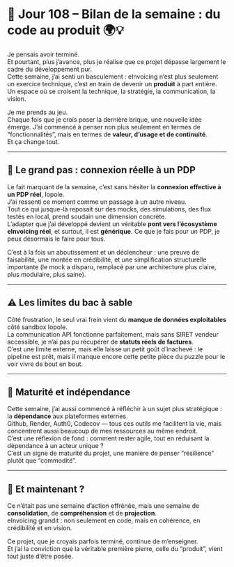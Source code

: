 # 🧭 Jour 108 – Bilan de la semaine : du code au produit 🌍💡

Je pensais avoir terminé.  
Et pourtant, plus j’avance, plus je réalise que ce projet dépasse largement le cadre du développement pur.  
Cette semaine, j’ai senti un basculement : eInvoicing n’est plus seulement un exercice technique, c’est en train de devenir un **produit** à part entière. Un espace où se croisent la technique, la stratégie, la communication, la vision.

Je me prends au jeu.  
Chaque fois que je crois poser la dernière brique, une nouvelle idée émerge. J’ai commencé à penser non plus seulement en termes de “fonctionnalités”, mais en termes de **valeur, d’usage et de continuité**.  
Et ça change tout.

---

## 🚀 Le grand pas : connexion réelle à un PDP

Le fait marquant de la semaine, c’est sans hésiter la **connexion effective à un PDP réel**, Iopole.  
J’ai ressenti ce moment comme un passage à un autre niveau.  
Tout ce qui jusque-là reposait sur des mocks, des simulations, des flux testés en local, prend soudain une dimension concrète.  
L’adapter que j’ai développé devient un véritable **pont vers l’écosystème eInvoicing réel**, et surtout, il est **générique**. Ce que je fais pour un PDP, je peux désormais le faire pour tous.  

C’est à la fois un aboutissement et un déclencheur : une preuve de faisabilité, une montée en crédibilité, et une simplification structurelle importante (le mock a disparu, remplacé par une architecture plus claire, plus modulaire, plus saine).

---

## ⚠️ Les limites du bac à sable

Côté frustration, le seul vrai frein vient du **manque de données exploitables** côté sandbox Iopole.  
La communication API fonctionne parfaitement, mais sans SIRET vendeur accessible, je n’ai pas pu récupérer de **statuts réels de factures**.  
C’est une limite externe, mais elle laisse un petit goût d’inachevé : le pipeline est prêt, mais il manque encore cette petite pièce du puzzle pour le voir vivre de bout en bout.

---

## 🧠 Maturité et indépendance

Cette semaine, j’ai aussi commencé à réfléchir à un sujet plus stratégique : la **dépendance** aux plateformes externes.  
Github, Render, Auth0, Codecov — tous ces outils me facilitent la vie, mais concentrent aussi beaucoup de mes ressources au même endroit.  
C’est une réflexion de fond : comment rester agile, tout en réduisant la dépendance à un acteur unique ?  
C’est un signe de maturité du projet, une manière de penser “résilience” plutôt que “commodité”.

---

## 💬 Et maintenant ?

Ce n’était pas une semaine d’action effrénée, mais une semaine de **consolidation**, de **compréhension** et de **projection**.  
eInvoicing grandit : non seulement en code, mais en cohérence, en crédibilité et en vision.  

Ce projet, que je croyais parfois terminé, continue de m’enseigner.  
Et j’ai la conviction que la véritable première pierre, celle du “produit”, vient tout juste d’être posée.